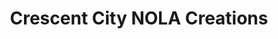 ---
title: "Crescent City NOLA Creations"
url: /new-orleans/crescent-city-nola-creations/
shop: Allgemein
---